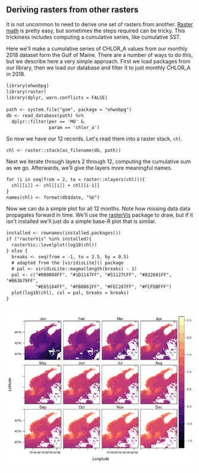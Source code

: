 ## Deriving rasters from other rasters

It is not uncommon to need to derive one set of rasters from another.  [Raster math](https://rspatial.org/raster/spatial/8-rastermanip.html#) is pretty easy, but sometimes the steps required can be tricky.  This trickiness includes computing a cumulative series, like cumulative SST.

Here we'll make a cumulative series of CHLOR_A values from our monthly 2018 dataset form the Gulf of Maine. There are a number of ways to do this, but we describe here a very simple approach. First we load packages from our library, then we load our database and filter it to just monthly CHLOR_A in 2018.

```
library(ohwobpg)
library(raster)
library(dplyr, warn.conflicts = FALSE)

path <- system.file("gom", package = "ohwobpg")
db <- read_database(path) %>%
  dplyr::filter(per == 'MO' &
                param == 'chlor_a')
```

So now we have our 12 records.  Let's read them into a raster stack, `chl`.
```
chl <- raster::stack(as_filename(db, path))
```

Next we iterate through layers 2 through 12, computing the cumulative sum as we go. Afterwards, we'll give the layers more meaningful names.

```
for (i in seq(from = 2, to = raster::nlayers(chl))){
  chl[[i]] <- chl[[i]] + chl[[i-1]]
}
names(chl) <- format(db$date, "%b")
```

Now we can do a simple plot for all 12 months.  Note how missing data data propagates forward in time. We'll use the [rasterVis](https://CRAN.R-project.org/package=rasterVis) package to draw, but if it isn't installed we'll just do a simple base-R plot that is similar.

```
installed <- rownames(installed.packages())
if ("rasterVis" %in% installed){
  rasterVis::levelplot(log10(chl))
} else {
  breaks <- seq(from = -1, to = 2.5, by = 0.5)
  # adapted from the [viridisLite]() package
  # pal <- viridisLite::magma(length(breaks) - 1)
  pal <- c("#000004FF", "#1D1147FF", "#51127CFF", "#822681FF", "#B63679FF", 
           "#E65164FF", "#FB8861FF", "#FEC287FF", "#FCFDBFFF")
  plot(log10(chl), col = pal, breaks = breaks)
}
```
![Derived raster images](deriving_rasters.png)
